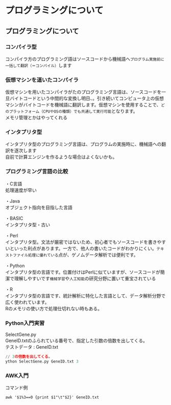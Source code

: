 # プログラミングについて
## プログラミングについて
### コンパイラ型
コンパイラ方のプログラミング語はソースコードから機械語へ`プログラム実施前に一括して翻訳（＝コンパイル）`します
  
### 仮想マシンを道いたコンパイラ
仮想マシンを用いたコンパイラがたのプログラミング言語は、ソースコードを一旦バイトコードという中間的な変換し明日、。引き続いてコンピュータ上の仮想マシンがバイトコードを機械語に翻訳します。仮想マシンを使用することで、`どのプラットフォーム（CPUやOSの種類）でも共通して実行可能`となります。  
メモリ管理とかはやってくれる  
  
### インタプリタ型
インタプリタ型のプログラミング言語は、プログラムの実施時に、機械語への翻訳を逐次します  
自前で計算エンジンを作るような場合はよくないかも。  

### プログラミング言語の比較
・C言語  
処理速度が早い  
  
・Java  
オブジェクト指向を目指した言語  
  
・BASIC  
インタプリタ型・古い  
  
・Perl  
インタプリタ型。文法が厳密ではないため、初心者でもソースコードを書きやすいといった利点があります。一方で、他人の書いたコードがわかりにくい。`テキストファイル処理に優れている`点が、ゲノムデータ解析では便利です。  
  
・Python  
インタプリタ型の言語です。位置付けはPerlに似ていますが、ソースコードが簡潔で理解しやすいです`機械学習`や`人工知能`の研究分野に置いて重宝されている  
  
・R  
インタプリタ型の言語です、統計解析に特化した言語として、データ解析分野で広く使われています。  
Rのメモリの使い方で処理仕切れない時もある。  

### Python入門実習
  
SelectGene.py  
GeneID.txtのふられている番号で、指定した引数の倍数を出してくる。  
テストデータ : GeneID.txt  

```exp.py
// 3の倍数を出してくる。
ython SelectGene.py GeneID.txt 3
```

### AWK入門
コマンド例  
  
```
awk '$1%3==0 {print $1"\t"$2}' GeneID.txt
```